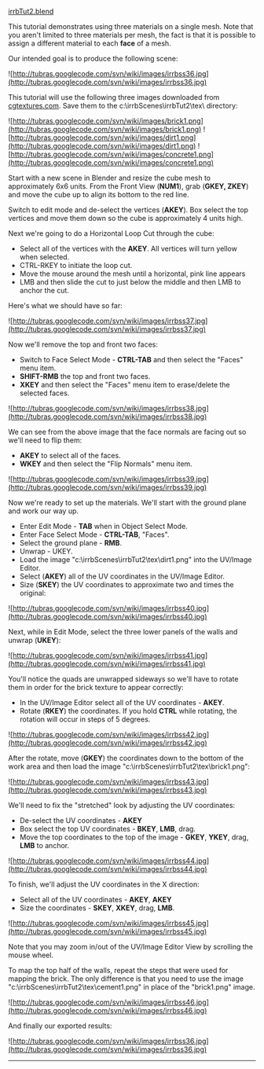 [irrbTut2.blend](http://tubras.googlecode.com/svn/trunk/tools/blendfiles/irrbTut2.blend)

This tutorial demonstrates using three materials on a single mesh.  Note that you aren't limited to three materials per mesh, the fact is that it is possible to assign a different material to each **face** of a mesh.

Our intended goal is to produce the following scene:

![http://tubras.googlecode.com/svn/wiki/images/irrbss36.jpg](http://tubras.googlecode.com/svn/wiki/images/irrbss36.jpg)

This tutorial will use the following three images downloaded from [cgtextures.com](http://www.cgtextures.com/). Save them to the c:\irrbScenes\irrbTut2\tex\ directory:

![http://tubras.googlecode.com/svn/wiki/images/brick1.png](http://tubras.googlecode.com/svn/wiki/images/brick1.png)
![http://tubras.googlecode.com/svn/wiki/images/dirt1.png](http://tubras.googlecode.com/svn/wiki/images/dirt1.png)
![http://tubras.googlecode.com/svn/wiki/images/concrete1.png](http://tubras.googlecode.com/svn/wiki/images/concrete1.png)

Start with a new scene in Blender and resize the cube mesh to approximately 6x6 units.  From the Front View (**NUM1**), grab (**GKEY, ZKEY**) and move the cube up to align its bottom  to the red line.

Switch to edit mode and de-select the vertices (**AKEY**).  Box select the top vertices and move them down so the cube is approximately 4 units high.

Next we're going to do a Horizontal Loop Cut through the cube:

  * Select all of the vertices with the **AKEY**. All vertices will turn yellow when selected.
  * CTRL-RKEY to initiate the loop cut.
  * Move the mouse around the mesh until a horizontal, pink line appears
  * LMB and then slide the cut to just below the middle and then LMB to anchor the cut.

Here's what we should have so far:

![http://tubras.googlecode.com/svn/wiki/images/irrbss37.jpg](http://tubras.googlecode.com/svn/wiki/images/irrbss37.jpg)

Now we'll remove the top and front two faces:

  * Switch to Face Select Mode - **CTRL-TAB** and then select the "Faces" menu item.
  * **SHIFT-RMB** the top and front two faces.
  * **XKEY** and then select the "Faces" menu item to erase/delete the selected faces.

![http://tubras.googlecode.com/svn/wiki/images/irrbss38.jpg](http://tubras.googlecode.com/svn/wiki/images/irrbss38.jpg)

We can see from the above image that the face normals are facing out so we'll need to flip them:

  * **AKEY** to select all of the faces.
  * **WKEY** and then select the "Flip Normals" menu item.

![http://tubras.googlecode.com/svn/wiki/images/irrbss39.jpg](http://tubras.googlecode.com/svn/wiki/images/irrbss39.jpg)

Now we're ready to set up the materials.  We'll start with the ground plane and work our way up.

  * Enter Edit Mode - **TAB** when in Object Select Mode.
  * Enter Face Select Mode - **CTRL-TAB**, "Faces".
  * Select the ground plane - **RMB**.
  * Unwrap - UKEY.
  * Load the image "c:\irrbScenes\irrbTut2\tex\dirt1.png" into the UV/Image Editor.
  * Select (**AKEY**) all of the UV coordinates in the UV/Image Editor.
  * Size (**SKEY**) the UV coordinates to approximate two and times the original:

![http://tubras.googlecode.com/svn/wiki/images/irrbss40.jpg](http://tubras.googlecode.com/svn/wiki/images/irrbss40.jpg)

Next, while in Edit Mode, select the three lower panels of the walls and unwrap (**UKEY**):

![http://tubras.googlecode.com/svn/wiki/images/irrbss41.jpg](http://tubras.googlecode.com/svn/wiki/images/irrbss41.jpg)

You'll notice the quads are unwrapped sideways so we'll have to rotate them in order for the brick texture to appear correctly:

  * In the UV/Image Editor select all of the UV coordinates - **AKEY**.
  * Rotate (**RKEY**) the coordinates.  If you hold **CTRL** while rotating, the rotation will occur in steps of 5 degrees.

![http://tubras.googlecode.com/svn/wiki/images/irrbss42.jpg](http://tubras.googlecode.com/svn/wiki/images/irrbss42.jpg)

After the rotate, move (**GKEY**) the coordinates down to the bottom of the work area and then load the image "c:\irrbScenes\irrbTut2\tex\brick1.png":

![http://tubras.googlecode.com/svn/wiki/images/irrbss43.jpg](http://tubras.googlecode.com/svn/wiki/images/irrbss43.jpg)

We'll need to fix the "stretched" look by adjusting the UV coordinates:

  * De-select the UV coordinates - **AKEY**
  * Box select the top UV coordinates - **BKEY**, **LMB**, drag.
  * Move the top coordinates to the top of the image - **GKEY**, **YKEY**, drag, **LMB** to anchor.

![http://tubras.googlecode.com/svn/wiki/images/irrbss44.jpg](http://tubras.googlecode.com/svn/wiki/images/irrbss44.jpg)

To finish, we'll adjust the UV coordinates in the X direction:

  * Select all of the UV coordinates - **AKEY**, **AKEY**
  * Size the coordinates - **SKEY**, **XKEY**, drag, **LMB**.

![http://tubras.googlecode.com/svn/wiki/images/irrbss45.jpg](http://tubras.googlecode.com/svn/wiki/images/irrbss45.jpg)

Note that you may zoom in/out of the UV/Image Editor View by scrolling the mouse wheel.

To map the top half of the walls, repeat the steps that were used for mapping the brick.  The only difference is that you need to use the image "c:\irrbScenes\irrbTut2\tex\cement1.png" in place of the "brick1.png" image.

![http://tubras.googlecode.com/svn/wiki/images/irrbss46.jpg](http://tubras.googlecode.com/svn/wiki/images/irrbss46.jpg)

And finally our exported results:

![http://tubras.googlecode.com/svn/wiki/images/irrbss36.jpg](http://tubras.googlecode.com/svn/wiki/images/irrbss36.jpg)

---
